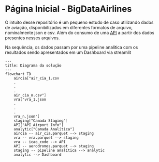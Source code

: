 # Página Inicial - BigDataAirlines

O intuito desse repositório é um pequeno estudo de caso utilizando dados de aviação, disponibilizados em diferentes formatos de arquivo, nominalmente json e csv. Além do consumo de uma [API](https://rapidapi.com/Active-api/api/airport-info) a partir dos dados presentes nesses arquivos.

Na sequência, os dados passam por uma pipeline analítica com os resultados sendo apresentados em um Dashboard via streamlit

```mermaid
---
title: Diagrama da solução
---
flowchart TD
    aircia["air_cia_1.csv
    .
    .
    .
    air_cia_n.csv"]
    vra["vra_1.json
    .
    .
    .
    vra_n.json"]
    staging["Camada Staging"]
    API["API Airport Info"]
    analytic["Camada Analítica"]
    aircia -- air_cia.parquet --> staging
    vra -- vra.parquet --> staging
    vra -- icao_code --> API
    API -- aerodromos.parquet --> staging
    staging -- pipeline analítica --> analytic
    analytic --> Dashboard
```


